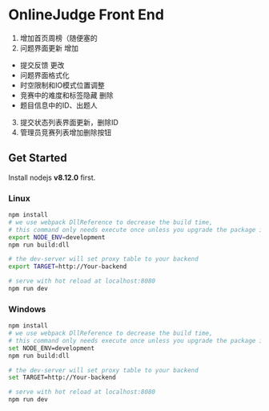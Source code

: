 # OnlineJudge Front End
1. 增加首页周榜（随便塞的
2. 问题界面更新
  增加
  - 提交反馈
  更改
  - 问题界面格式化
  - 时空限制和IO模式位置调整
  - 竞赛中的难度和标签隐藏
  删除
  - 题目信息中的ID、出题人
3. 提交状态列表界面更新，删除ID
4. 管理员竞赛列表增加删除按钮

## Get Started

Install nodejs **v8.12.0** first.

### Linux

```bash
npm install
# we use webpack DllReference to decrease the build time,
# this command only needs execute once unless you upgrade the package in build/webpack.dll.conf.js
export NODE_ENV=development 
npm run build:dll

# the dev-server will set proxy table to your backend
export TARGET=http://Your-backend

# serve with hot reload at localhost:8080
npm run dev
```
### Windows

```bash
npm install
# we use webpack DllReference to decrease the build time,
# this command only needs execute once unless you upgrade the package in build/webpack.dll.conf.js
set NODE_ENV=development 
npm run build:dll

# the dev-server will set proxy table to your backend
set TARGET=http://Your-backend

# serve with hot reload at localhost:8080
npm run dev
```